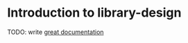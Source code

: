 # Introduction to library-design

TODO: write [great documentation](http://jacobian.org/writing/what-to-write/)
